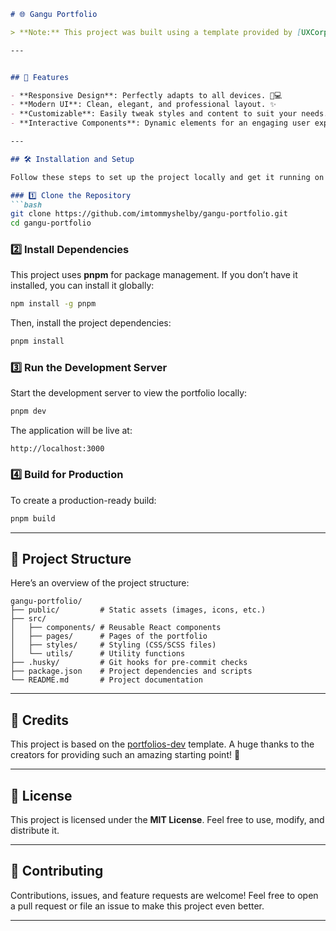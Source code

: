 ```markdown
# 🌐 Gangu Portfolio

> **Note:** This project was built using a template provided by [UXCorpRangel/portfolios-dev](https://github.com/UXCorpRangel/portfolios-dev/), with customizations to make it unique and tailored to my personal style. 🙌  

---


## 🚀 Features  

- **Responsive Design**: Perfectly adapts to all devices. 📱💻  
- **Modern UI**: Clean, elegant, and professional layout. ✨  
- **Customizable**: Easily tweak styles and content to suit your needs.  
- **Interactive Components**: Dynamic elements for an engaging user experience.  

---

## 🛠️ Installation and Setup  

Follow these steps to set up the project locally and get it running on your machine:  

### 1️⃣ Clone the Repository  
```bash
git clone https://github.com/imtommyshelby/gangu-portfolio.git
cd gangu-portfolio
```

### 2️⃣ Install Dependencies  
This project uses **pnpm** for package management. If you don’t have it installed, you can install it globally:  
```bash
npm install -g pnpm
```

Then, install the project dependencies:  
```bash
pnpm install
```

### 3️⃣ Run the Development Server  
Start the development server to view the portfolio locally:  
```bash
pnpm dev
```  

The application will be live at:  
```
http://localhost:3000
```  

### 4️⃣ Build for Production  
To create a production-ready build:  
```bash
pnpm build
```  

---

## 📂 Project Structure  

Here’s an overview of the project structure:  

```plaintext
gangu-portfolio/
├── public/         # Static assets (images, icons, etc.)
├── src/
│   ├── components/ # Reusable React components
│   ├── pages/      # Pages of the portfolio
│   ├── styles/     # Styling (CSS/SCSS files)
│   └── utils/      # Utility functions
├── .husky/         # Git hooks for pre-commit checks
├── package.json    # Project dependencies and scripts
└── README.md       # Project documentation
```

---

## 🌟 Credits  

This project is based on the [portfolios-dev](https://github.com/UXCorpRangel/portfolios-dev/) template. A huge thanks to the creators for providing such an amazing starting point! 🙏  

---

## 📝 License  

This project is licensed under the **MIT License**. Feel free to use, modify, and distribute it.  

---

## 🤝 Contributing  

Contributions, issues, and feature requests are welcome! Feel free to open a pull request or file an issue to make this project even better.   

---


